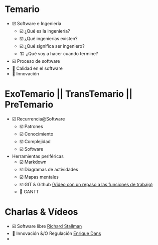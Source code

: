 # Temario

- ☑️ Software e Ingeniería
    - ☑️ ¿Qué es la ingeniería?
    - ☑️ ¿Qué ingenierías existen?
    - ☑️ ¿Qué significa ser ingeniero?
    - 🏗️ ¿Qué voy a hacer cuando termine?
- ☑️ Proceso de software 
- 🔲 Calidad en el software
- 🔲 Innovación 

# ExoTemario || TransTemario || PreTemario

- ☑️ Recurrencia@Software
    - ☑️ Patrones
    - ☑️ Conocimiento
    - ☑️ Complejidad
    - ☑️ Software
- Herramientas periféricas
    - ☑️ Markdown
    - ☑️ Diagramas de actividades
    - ☑️ Mapas mentales
    - ☑️ GIT & Github [(Vídeo con un repaso a las funciones de trabajo)](./videoGithub.md)
    - 🔲 GANTT

# Charlas & Vídeos

- ☑️ Software libre [Richard Stallman](https://www.youtube.com/watch?v=h2aPLHqrK7M)
- 🔲 Innovación &/O Regulación [Enrique Dans](https://www.youtube.com/watch?v=To97P4yhQLY)
- 
